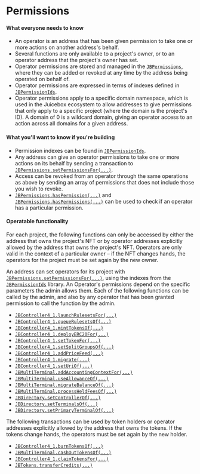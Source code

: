 # Permissions

#### What everyone needs to know

* An operator is an address that has been given permission to take one or more actions on another address's behalf.
* Several functions are only available to a project's owner, or to an operator address that the project's owner has set.
* Operator permissions are stored and managed in the [`JBPermissions`](/docs/v4/api/core/JBPermissions.md), where they can be added or revoked at any time by the address being operated on behalf of.
* Operator permissions are expressed in terms of indexes defined in [`JBPermissionIds`](.).
* Operator permissions apply to a specific domain namespace, which is used in the Juicebox ecosystem to allow addresses to give permissions that only apply to a specific project (where the domain is the project's ID). A domain of 0 is a wildcard domain, giving an operator access to an action across all domains for a given address.

#### What you'll want to know if you're building

* Permission indexes can be found in [`JBPermissionIds`](/docs/v4/api/permission-ids/JBPermissionIds.md).
* Any address can give an operator permissions to take one or more actions on its behalf by sending a transaction to [`JBPermissions.setPermissionsFor(...)`](/docs/v4/api/core/JBPermissions.md#setpermissionsfor). 
* Access can be revoked from an operator through the same operations as above by sending an array of permissions that does not include those you wish to revoke.
* [`JBPermissions.hasPermission(...)`](/docs/v4/api/core/JBPermissions.md#haspermission) and [`JBPermissions.hasPermissions(...)`](/docs/v4/api/core/JBPermissions.md#haspermissions) can be used to check if an operator has a particular permission.

#### Operatable functionality

For each project, the following functions can only be accessed by either the address that owns the project's NFT or by operator addresses explicitly allowed by the address that owns the project's NFT. Operators are only valid in the context of a particular owner – if the NFT changes hands, the operators for the project must be set again by the new owner.

An address can set operators for its project with [`JBPermissions.setPermissionsFor(...)`](/docs/v4/api/core/JBPermissions.md#setpermissionsfor), using the indexes from the [`JBPermissionIds`](.) library. An Operator's permissions depend on the specific parameters the admin allows them. Each of the following functions can be called by the admin, and also by any operator that has been granted permission to call the function by the admin.

* [`JBController4_1.launchRulesetsFor(...)`](/docs/v4/api/core/JBController.md#launchrulesetsfor)
* [`JBController4_1.queueRulesetsOf(...)`](/docs/v4/api/core/JBController.md#queuerulesetsof)
* [`JBController4_1.mintTokensOf(...)`](/docs/v4/api/core/JBController.md#minttokensof)
* [`JBController4_1.deployERC20For(...)`](/docs/v4/api/core/JBController.md#deployerc20for)
* [`JBController4_1.setTokenFor(...)`](/docs/v4/api/core/JBController.md#settokenfor)
* [`JBController4_1.setSplitGroupsOf(...)`](/docs/v4/api/core/JBController.md#setsplitgroupsof)
* [`JBController4_1.addPriceFeed(...)`](/docs/v4/api/core/JBController.md#addpricefeed)
* [`JBController4_1.migrate(...)`](/docs/v4/api/core/JBController.md#migrate)
* [`JBController4_1.setUriOf(...)`](/docs/v4/api/core/JBController.md#seturiof)
* [`JBMultiTerminal.addAccountingContextFor(...)`](/docs/v4/api/core/JBMultiTerminal.md#addaccountingcontextsfor)
* [`JBMultiTerminal.useAllowanceOf(...)`](/docs/v4/api/core/JBMultiTerminal.md#useallowanceof)
* [`JBMultiTerminal.migrateBalanceOf(...)`](/docs/v4/api/core/JBMultiTerminal.md#migratebalanceof)
* [`JBMultiTerminal.processHeldFeesOf(...)`](/docs/v4/api/core/JBMultiTerminal.md#processheldfeesof)
* [`JBDirectory.setControllerOf(...)`](/docs/v4/api/core/JBDirectory.md#setcontrollerof)
* [`JBDirectory.setTerminalsOf(...)`](/docs/v4/api/core/JBDirectory.md#setterminalsof)
* [`JBDirectory.setPrimaryTerminalOf(...)`](/docs/v4/api/core/JBDirectory.md#setprimaryterminalof)

The following transactions can be used by token holders or operator addresses explicitly allowed by the address that owns the tokens. If the tokens change hands, the operators must be set again by the new holder.

* [`JBController4_1.burnTokensOf(...)`](/docs/v4/api/core/JBController.md#burntokensof)
* [`JBMultiTerminal.cashOutTokensOf(...)`](/docs/v4/api/core/JBMultiTerminal.md#cashouttokensof)
* [`JBController4_1.claimTokensFor(...)`](/docs/v4/api/core/JBController4_1.md#claimtokensfor)
* [`JBTokens.transferCredits(...)`](/docs/v4/api/core/JBTokens.md#transfercreditsfrom)

